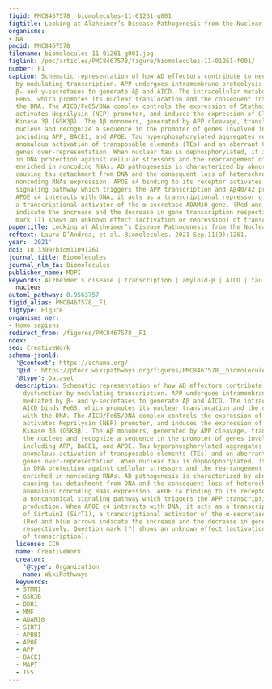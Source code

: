 ```yaml
---
figid: PMC8467578__biomolecules-11-01261-g001
figtitle: Looking at Alzheimer’s Disease Pathogenesis from the Nuclear Side
organisms:
- NA
pmcid: PMC8467578
filename: biomolecules-11-01261-g001.jpg
figlink: /pmc/articles/PMC8467578/figure/biomolecules-11-01261-f001/
number: F1
caption: Schematic representation of how AD effectors contribute to neuronal dysfunction
  by modulating transcription. APP undergoes intramembrane proteolysis mediated by
  β- and γ-secretases to generate Aβ and AICD. The intracellular metabolite AICD binds
  Fe65, which promotes its nuclear translocation and the consequent interaction with
  the DNA. The AICD/Fe65/DNA complex controls the expression of Stathmin1 (STMN1),
  activates Neprilysin (NEP) promoter, and induces the expression of Glycogen Synthase
  Kinase 3β (GSK3β). The Aβ monomers, generated by APP cleavage, translocate to the
  nucleus and recognize a sequence in the promoter of genes involved in AD pathogenesis,
  including APP, BACE1, and APOE. Tau hyperphosphorylated aggregates result in an
  anomalous activation of transposable elements (TEs) and an aberrant CREB-regulated
  genes over-representation. When nuclear tau is dephosphorylated, it is involved
  in DNA protection against cellular stressors and the rearrangement of heterochromatin,
  enriched in noncoding RNAs. AD pathogenesis is characterized by abnormal tau hyperphosphorylation,
  causing tau detachment from DNA and the consequent loss of heterochromatin and anomalous
  noncoding RNAs expression. APOE ε4 binding to its receptor activates a noncanonical
  signaling pathway which triggers the APP transcription and Aβ40/42 production. When
  APOE ε4 interacts with DNA, it acts as a transcriptional repressor of Sirtuin1 (SirT1),
  a transcriptional activator of the α-secretase ADAM10 gene. (Red and blue arrows
  indicate the increase and the decrease in gene transcription respectively. Question
  mark (?) shows an unknown effect (activation or repression) of transcription).
papertitle: Looking at Alzheimer’s Disease Pathogenesis from the Nuclear Side.
reftext: Laura D’Andrea, et al. Biomolecules. 2021 Sep;11(9):1261.
year: '2021'
doi: 10.3390/biom11091261
journal_title: Biomolecules
journal_nlm_ta: Biomolecules
publisher_name: MDPI
keywords: Alzheimer’s disease | transcription | amyloid-β | AICD | tau | APOE ε4 |
  nucleus
automl_pathway: 0.9563757
figid_alias: PMC8467578__F1
figtype: Figure
organisms_ner:
- Homo sapiens
redirect_from: /figures/PMC8467578__F1
ndex: ''
seo: CreativeWork
schema-jsonld:
  '@context': https://schema.org/
  '@id': https://pfocr.wikipathways.org/figures/PMC8467578__biomolecules-11-01261-g001.html
  '@type': Dataset
  description: Schematic representation of how AD effectors contribute to neuronal
    dysfunction by modulating transcription. APP undergoes intramembrane proteolysis
    mediated by β- and γ-secretases to generate Aβ and AICD. The intracellular metabolite
    AICD binds Fe65, which promotes its nuclear translocation and the consequent interaction
    with the DNA. The AICD/Fe65/DNA complex controls the expression of Stathmin1 (STMN1),
    activates Neprilysin (NEP) promoter, and induces the expression of Glycogen Synthase
    Kinase 3β (GSK3β). The Aβ monomers, generated by APP cleavage, translocate to
    the nucleus and recognize a sequence in the promoter of genes involved in AD pathogenesis,
    including APP, BACE1, and APOE. Tau hyperphosphorylated aggregates result in an
    anomalous activation of transposable elements (TEs) and an aberrant CREB-regulated
    genes over-representation. When nuclear tau is dephosphorylated, it is involved
    in DNA protection against cellular stressors and the rearrangement of heterochromatin,
    enriched in noncoding RNAs. AD pathogenesis is characterized by abnormal tau hyperphosphorylation,
    causing tau detachment from DNA and the consequent loss of heterochromatin and
    anomalous noncoding RNAs expression. APOE ε4 binding to its receptor activates
    a noncanonical signaling pathway which triggers the APP transcription and Aβ40/42
    production. When APOE ε4 interacts with DNA, it acts as a transcriptional repressor
    of Sirtuin1 (SirT1), a transcriptional activator of the α-secretase ADAM10 gene.
    (Red and blue arrows indicate the increase and the decrease in gene transcription
    respectively. Question mark (?) shows an unknown effect (activation or repression)
    of transcription).
  license: CC0
  name: CreativeWork
  creator:
    '@type': Organization
    name: WikiPathways
  keywords:
  - STMN1
  - GSK3B
  - DDR1
  - MME
  - ADAM10
  - SIRT1
  - APBB1
  - APOE
  - APP
  - BACE1
  - MAPT
  - TES
---
```

